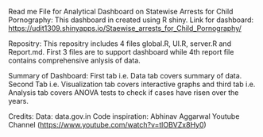 Read me File for Analytical Dashboard on Statewise Arrests for Child Pornography:
This dashboard in created using R shiny. 
Link for dashboard: https://udit1309.shinyapps.io/Staewise_arrests_for_Child_Pornography/

Repositry:
This repositry includes 4 files global.R, UI.R, server.R and Report.md.
First 3 files are to support dashboard while 4th report file contains comprehensive anlysis of data.

Summary of Dashboard:
First tab i.e. Data tab covers summary of data. Second Tab i.e. Visualization tab covers interactive graphs and third tab i.e. Analysis tab covers ANOVA tests to check if cases have risen over the years.

Credits:
Data: data.gov.in
Code inspiration: Abhinav Aggarwal Youtube Channel (https://www.youtube.com/watch?v=tlOBVZx8Hy0)
